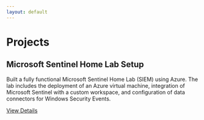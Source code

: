 ```yaml
---
layout: default
---
```


# Projects
<section class="projects">
            <div class="project-card">
                <h2> Microsoft Sentinel Home Lab Setup</h2>
                <p>Built a fully functional Microsoft Sentinel Home Lab (SIEM) using Azure. The lab includes the deployment of an Azure virtual machine, integration of Microsoft Sentinel with a custom workspace, and configuration of data connectors for Windows Security Events. </p>
                <a href="{{ site.url }}pages/MicrosoftSentinel" class="btn">View Details</a>
            </div>
        </section>


